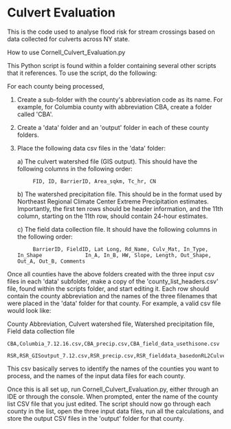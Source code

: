# Culvert Evaluation
This is the code used to analyse flood risk for stream crossings based on data collected for culverts across NY state.

How to use Cornell_Culvert_Evaluation.py



This Python script is found within a folder containing several other scripts that it references. To use the script, do the following: 



For each county being processed, 

1) Create a sub-folder with the county's abbreviation code as its name. For example, for Columbia county with abbreviation CBA, create a folder called 'CBA'.
 

2) Create a 'data' folder and an 'output' folder in each of these county folders. 

3) Place the following data csv files in the 'data' folder:



	a) The culvert watershed file (GIS output). 
		This should have the following columns in the following order:
   
			FID, ID, BarrierID, Area_sqkm, Tc_hr, CN
  

	b) The watershed precipitation file. This should be in the format used by Northeast 		Regional Climate Center Extreme Precipitation estimates. Importantly, the first ten 		rows should be header information, and the 11th column, starting on the 11th row, 		should contain 24-hour estimates.



	c) The field data collection file. 
		It should have the following columns in the following order:

			BarrierID, FieldID, Lat	Long, Rd_Name, Culv_Mat, In_Type, In_Shape				In_A, In_B, HW, Slope, Length, Out_Shape, Out_A, Out_B, Comments



Once all counties have the above folders created with the three input csv files in each 'data' subfolder, make a copy of the 'county_list_headers.csv' file, found within the scripts folder, and start editing it. Each row should contain the county abbreviation and the names of the three filenames that were placed in the 'data' folder for that county. For example, a valid csv file would look like: 
	

County Abbreviation, Culvert watershed file, Watershed precipitation file, Field data 	collection file
 
	CBA,Columbia_7.12.16.csv,CBA_precip.csv,CBA_field_data_usethisone.csv
		RSR,RSR_GISoutput_7.12.csv,RSR_precip.csv,RSR_fielddata_basedonRL2CulvertPts_zerosdeleted.csv



This csv basically serves to identify the names of the counties you want to process, and the names of the input data files for each county.

 Once this is all set up, run Cornell_Culvert_Evaluation.py, either through an IDE or through the console. When prompted, enter the name of the county list CSV file that you just edited. The script should now go through each county in the list, open the three input data files, run all the calculations, and store the output CSV files in the 'output' folder for that county.


